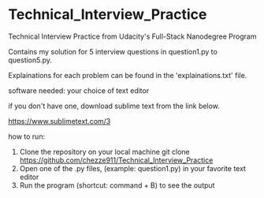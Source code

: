 # Technical_Interview_Practice
Technical Interview Practice from Udacity's Full-Stack Nanodegree Program

Contains my solution for 5 interview questions in question1.py to question5.py.  

Explainations for each problem can be found in the 'explainations.txt' file.  

software needed:
your choice of text editor

if you don't have one, download sublime text from the link below.  

https://www.sublimetext.com/3

how to run:
1.  Clone the repository on your local machine
    git clone https://github.com/chezze911/Technical_Interview_Practice
2.  Open one of the .py files, (example: question1.py) in your favorite text editor
3.  Run the program (shortcut: command + B) to see the output


